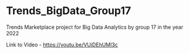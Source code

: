 # Trends_BigData_Group17
Trends Marketplace project for Big Data Analytics by group 17 in the year 2022

Link to Video - https://youtu.be/VUiDEhUMl3c
